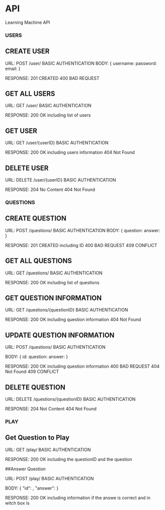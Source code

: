 API
================

Learning Machine API

### USERS

## CREATE USER

URL: POST /user/
BASIC AUTHENTICATION
BODY: {
        username: <string>
        password: <string>
        email: <string>
      }

RESPONSE:
    201 CREATED
    400 BAD REQUEST

## GET ALL USERS

URL: GET /user/
BASIC AUTHENTICATION

RESPONSE:
    200 OK including list of users


## GET USER

URL: GET /user/{userID}
BASIC AUTHENTICATION

RESPONSE:
    200 OK including users information
    404 Not Found


## DELETE USER

URL: DELETE /user/{userID}
BASIC AUTHENTICATION

RESPONSE:
    204 No Content
    404 Not Found

### QUESTIONS

## CREATE QUESTION

URL: POST /questions/
BASIC AUTHENTICATION
BODY: {
        question: <string>
        answer: <string>
      }

RESPONSE:
    201 CREATED including ID
    400 BAD REQUEST
    409 CONFLICT

## GET ALL QUESTIONS

URL: GET /questions/
BASIC AUTHENTICATION

RESPONSE:
    200 OK including list of questions

## GET QUESTION INFORMATION

URL: GET /questions/{questionID}
BASIC AUTHENTICATION

RESPONSE:
    200 OK including question information
    404 Not Found


## UPDATE QUESTION INFORMATION

URL: POST /questions/
BASIC AUTHENTICATION

BODY: {
        id: <int>
        question: <string>
        answer: <string>
      }

RESPONSE:
    200 OK including question information
    400 BAD REQUEST
    404 Not Found
    409 CONFLICT


## DELETE QUESTION

URL: DELETE /questions/{questionID}
BASIC AUTHENTICATION

RESPONSE:
    204 Not Content
    404 Not Found

### PLAY

## Get Question to Play

URL: GET /play/
BASIC AUTHENTICATION

RESPONSE:
    200 OK including the questionID and the question

##Answer Question

URL: POST /play/
BASIC AUTHENTICATION

BODY:   {
        "id": <integer>,
        "answer": <string>
        }

RESPONSE:
    200 OK including information if the answe is correct and in witch box is

    


